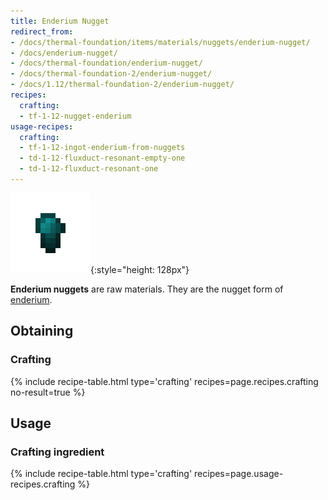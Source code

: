 ```yaml
---
title: Enderium Nugget
redirect_from:
- /docs/thermal-foundation/items/materials/nuggets/enderium-nugget/
- /docs/enderium-nugget/
- /docs/thermal-foundation/enderium-nugget/
- /docs/thermal-foundation-2/enderium-nugget/
- /docs/1.12/thermal-foundation-2/enderium-nugget/
recipes:
  crafting:
  - tf-1-12-nugget-enderium
usage-recipes:
  crafting:
  - tf-1-12-ingot-enderium-from-nuggets
  - td-1-12-fluxduct-resonant-empty-one
  - td-1-12-fluxduct-resonant-one
---
```


![Enderium nugget](/assets/images/thermal-foundation-2/nugget-enderium.png){:style="height: 128px"}


**Enderium nuggets** are raw materials. They are the nugget form of
[enderium](/docs/1.12/thermal-foundation/enderium-ingot/).


Obtaining
---------

### Crafting
{% include recipe-table.html type='crafting' recipes=page.recipes.crafting no-result=true %}


Usage
-----

### Crafting ingredient
{% include recipe-table.html type='crafting' recipes=page.usage-recipes.crafting %}
